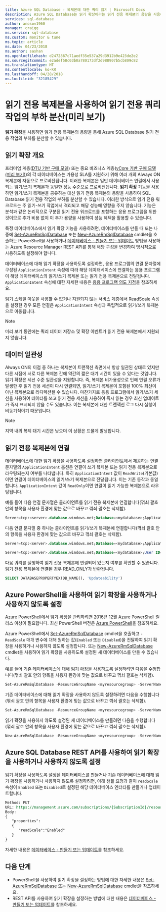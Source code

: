 ```yaml
---
title: Azure SQL Database - 복제본에 대한 쿼리 읽기 | Microsoft Docs
description: Azure SQL Database는 읽기 확장이라는 읽기 전용 복제본의 용량을 사용하여 읽기 전용 작업의 부하를 분산하는 기능을 제공합니다.
services: sql-database
author: anosov1960
manager: craigg
ms.service: sql-database
ms.custom: monitor & tune
ms.topic: article
ms.date: 04/23/2018
ms.author: sashan
ms.openlocfilehash: d2472867c71aedf35e537a29d3912b9e423de2e2
ms.sourcegitcommit: e2adef58c03b0a780173df2d988907b5cb809c82
ms.translationtype: HT
ms.contentlocale: ko-KR
ms.lasthandoff: 04/28/2018
ms.locfileid: "32185429"
---
```

# <a name="use-read-only-replicas-to-load-balance-read-only-query-workloads-preview"></a>읽기 전용 복제본을 사용하여 읽기 전용 쿼리 작업의 부하 분산(미리 보기)

**읽기 확장**을 사용하면 읽기 전용 복제본의 용량을 통해 Azure SQL Database 읽기 전용 작업의 부하를 분산할 수 있습니다. 

## <a name="overview-of-read-scale-out"></a>읽기 확장 개요

프리미엄 계층([DTU 기반 구매 모델](sql-database-service-tiers-dtu.md)) 또는 중요 비즈니스 계층([vCore 기반 구매 모델(미리 보기)](sql-database-service-tiers-vcore.md))의 각 데이터베이스는 가용성 SLA를 지원하기 위해 여러 개의 Always ON 복제본에 자동으로 프로비전됩니다. 이러한 복제본은 일반 데이터베이스 연결에서 사용되는 읽기/쓰기 복제본과 동일한 성능 수준으로 프로비전됩니다. **읽기 확장** 기능을 사용하면 읽기/쓰기 복제본을 공유하는 대신 읽기 전용 복제본의 용량을 사용하여 SQL Database 읽기 전용 작업의 부하를 분산할 수 있습니다. 이러한 방식으로 읽기 전용 워크로드는 주 읽기-쓰기 작업에서 격리되고 해당 성능에 영향을 주지 않습니다. 기능은 분석과 같은 논리적으로 구분된 읽기 전용 워크로드를 포함하는 응용 프로그램을 위한 것이므로 추가 비용 없이 이 추가 용량을 사용하여 성능 혜택을 활용할 수 있습니다.

특정 데이터베이스에서 읽기 확장 기능을 사용하려면, 데이터베이스를 만들 때 또는 나중에 [Set-AzureRmSqlDatabase](/powershell/module/azurerm.sql/set-azurermsqldatabase) 또는 [New-AzureRmSqlDatabase](/powershell/module/azurerm.sql/new-azurermsqldatabase) cmdlet을 호출하는 PowerShell을 사용하거나 [데이터베이스 - 만들기 또는 업데이트](/rest/api/sql/databases/createorupdate) 방법을 사용하는 Azure Resource Manager REST API를 통해 해당 구성을 변경하여 명시적으로 사용하도록 설정해야 합니다. 

데이터베이스에 대해 읽기 확장을 사용하도록 설정하면, 응용 프로그램의 연결 문자열에 구성된 `ApplicationIntent` 속성에 따라 해당 데이터베이스에 연결하는 응용 프로그램이 해당 데이터베이스의 읽기/쓰기 복제본 또는 읽기 전용 복제본으로 전달됩니다. `ApplicationIntent` 속성에 대한 자세한 내용은 [응용 프로그램 의도 지정](https://docs.microsoft.com/sql/relational-databases/native-client/features/sql-server-native-client-support-for-high-availability-disaster-recovery#specifying-application-intent)을 참조하세요.

읽기 스케일 아웃을 사용할 수 없거나 지원되지 않는 서비스 계층에서 ReadScale 속성을 설정한 경우 모든 연결은 `ApplicationIntent` 속성과 독립적으로 읽기/쓰기 복제본으로 이동됩니다.

> [!NOTE]
> 미리 보기 동안에는 쿼리 데이터 저장소 및 확장 이벤트가 읽기 전용 복제본에서 지원되지 않습니다.

## <a name="data-consistency"></a>데이터 일관성

Always ON의 이점 중 하나는 복제본이 트랜잭션 측면에서 항상 일관된 상태로 있지만 다른 시점에 서로 다른 복제본 간에 약간의 짧은 대기 시간이 있을 수 있다는 것입니다. 읽기 확장은 세션 수준 일관성을 지원합니다. 즉, 복제본 비가용성으로 인해 연결 오류가 발생한 후 읽기 전용 세션이 다시 연결되면, 읽기/쓰기 복제본이 포함된 100% 최신이 아닌 복제본으로 리디렉션될 수 있습니다. 마찬가지로 응용 프로그램에서 읽기/쓰기 세션을 사용하여 데이터를 쓰고 읽기 전용 세션을 사용하여 즉시 읽는 경우 최신 업데이트가 즉시 표시되지 않을 수도 있습니다. 이는 복제본에 대한 트랜잭션 로그 다시 실행이 비동기적이기 때문입니다.

> [!NOTE]
> 지역 내의 복제 대기 시간은 낮으며 이 상황은 드물게 발생합니다.


## <a name="connecting-to-a-read-only-replica"></a>읽기 전용 복제본에 연결

데이터베이스에 대한 읽기 확장을 사용하도록 설정하면 클라이언트에서 제공하는 연결 문자열의 `ApplicationIntent` 옵션은 연결이 쓰기 복제본 또는 읽기 전용 복제본으로 라우팅되는지 여부를 나타냅니다. 특히 `ApplicationIntent` 값이 `ReadWrite`(기본값)이면 연결이 데이터베이스의 읽기/쓰기 복제본으로 전달됩니다. 이는 기존 동작과 동일합니다. `ApplicationIntent` 값이 `ReadOnly`이면 연결이 읽기 가능한 복제본으로 라우팅됩니다.

예를 들어 다음 연결 문자열은 클라이언트를 읽기 전용 복제본에 연결합니다(꺾쇠 괄호 안의 항목을 사용자 환경에 맞는 값으로 바꾸고 꺾쇠 괄호는 삭제함).

```SQL
Server=tcp:<server>.database.windows.net;Database=<mydatabase>;ApplicationIntent=ReadOnly;User ID=<myLogin>;Password=<myPassword>;Trusted_Connection=False; Encrypt=True;
```

다음 연결 문자열 중 하나는 클라이언트를 읽기/쓰기 복제본에 연결합니다(꺾쇠 괄호 안의 항목을 사용자 환경에 맞는 값으로 바꾸고 꺾쇠 괄호는 삭제함).

```SQL
Server=tcp:<server>.database.windows.net;Database=<mydatabase>;ApplicationIntent=ReadWrite;User ID=<myLogin>;Password=<myPassword>;Trusted_Connection=False; Encrypt=True;

Server=tcp:<server>.database.windows.net;Database=<mydatabase>;User ID=<myLogin>;Password=<myPassword>;Trusted_Connection=False; Encrypt=True;
```

다음 쿼리를 실행하여 읽기 전용 복제본에 연결되어 있는지 여부를 확인할 수 있습니다. 읽기 전용 복제본에 연결된 경우 READ_ONLY가 반환됩니다.

```SQL
SELECT DATABASEPROPERTYEX(DB_NAME(), 'Updateability')
```

## <a name="enable-and-disable-read-scale-out-using-azure-powershell"></a>Azure PowerShell을 사용하여 읽기 확장을 사용하거나 사용하지 않도록 설정

Azure PowerShell에서 읽기 확장을 관리하려면 2016년 12월 Azure PowerShell 릴리스 이상이 필요합니다. 최신 PowerShell 버전은 [Azure PowerShell](https://docs.microsoft.com/powershell/azure/install-azurerm-ps)을 참조하세요.

Azure PowerShell에서 [Set-AzureRmSqlDatabase](/powershell/module/azurerm.sql/set-azurermsqldatabase) cmdlet을 호출하고 `-ReadScale` 매개 변수에 대해 원하는 값(`Enabled` 또는 `Disabled`)을 전달하여 읽기 확장을 사용하거나 사용하지 않도록 설정합니다. 또는 [New-AzureRmSqlDatabase](/powershell/module/azurerm.sql/new-azurermsqldatabase) cmdlet을 사용하여 읽기 확장을 사용하도록 설정된 새 데이터베이스를 만들 수 있습니다.

예를 들어 기존 데이터베이스에 대해 읽기 확장을 사용하도록 설정하려면 다음을 수행합니다(꺾쇠 괄호 안의 항목을 사용자 환경에 맞는 값으로 바꾸고 꺾쇠 괄호는 삭제함).

```powershell
Set-AzureRmSqlDatabase -ResourceGroupName <myresourcegroup> -ServerName <myserver> -DatabaseName <mydatabase> -ReadScale Enabled
```

기존 데이터베이스에 대해 읽기 확장을 사용하지 않도록 설정하려면 다음을 수행합니다(꺾쇠 괄호 안의 항목을 사용자 환경에 맞는 값으로 바꾸고 꺾쇠 괄호는 삭제함).

```powershell
Set-AzureRmSqlDatabase -ResourceGroupName <myresourcegroup> -ServerName <myserver> -DatabaseName <mydatabase> -ReadScale Disabled
```

읽기 확장을 사용하지 않도록 설정된 새 데이터베이스를 만들려면 다음을 수행합니다(꺾쇠 괄호 안의 항목을 사용자 환경에 맞는 값으로 바꾸고 꺾쇠 괄호는 삭제함).

```powershell
New-AzureRmSqlDatabase -ResourceGroupName <myresourcegroup> -ServerName <myserver> -DatabaseName <mydatabase> -ReadScale Enabled -Edition Premium
```

## <a name="enabling-and-disabling-read-scale-out-using-the-azure-sql-database-rest-api"></a>Azure SQL Database REST API를 사용하여 읽기 확장을 사용하거나 사용하지 않도록 설정

읽기 확장을 사용하도록 설정된 데이터베이스를 만들거나 기존 데이터베이스에 대해 읽기 확장을 사용하거나 사용하지 않도록 설정하려면, 아래 샘플 요청과 같이 `readScale` 속성이 `Enabled` 또는 `Disabled`로 설정된 해당 데이터베이스 엔터티를 만들거나 업데이트합니다.

```rest
Method: PUT
URL: https://management.azure.com/subscriptions/{SubscriptionId}/resourceGroups/{GroupName}/providers/Microsoft.Sql/servers/{ServerName}/databases/{DatabaseName}?api-version= 2014-04-01-preview
Body:
{
   "properties":
   {
      "readScale":"Enabled"
   }
} 
```

자세한 내용은 [데이터베이스 - 만들기 또는 업데이트](/rest/api/sql/databases/createorupdate)를 참조하세요.

## <a name="next-steps"></a>다음 단계

- PowerShell을 사용하여 읽기 확장을 설정하는 방법에 대한 자세한 내용은 [Set-AzureRmSqlDatabase](/powershell/module/azurerm.sql/set-azurermsqldatabase) 또는 [New-AzureRmSqlDatabase](/powershell/module/azurerm.sql/new-azurermsqldatabase) cmdlet을 참조하세요.
- REST API를 사용하여 읽기 확장을 설정하는 방법에 대한 내용은 [데이터베이스 - 만들기 또는 업데이트](/rest/api/sql/databases/createorupdate)를 참조하세요.

